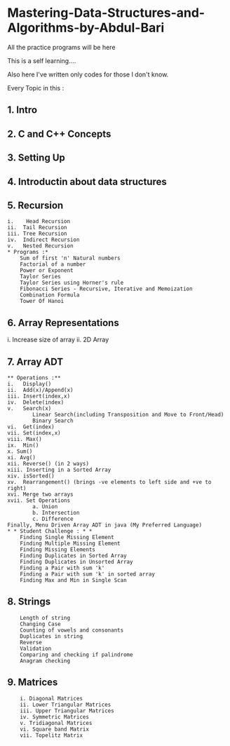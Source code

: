 # Mastering-Data-Structures-and-Algorithms-by-Abdul-Bari
 All the practice programs will be here

This is a self learning....

Also here I've written only codes for those I don't know.


Every Topic in this :

## 1. Intro
## 2. C and C++ Concepts
## 3. Setting Up
## 4. Introductin about data structures
## 5. Recursion
    i.    Head Recursion
    ii.  Tail Recursion
    iii. Tree Recursion
    iv.  Indirect Recursion
    v.   Nested Recursion
    * Programs :*
        Sum of first 'n' Natural numbers
        Factorial of a number
        Power or Exponent
        Taylor Series
        Taylor Series using Horner's rule
        Fibonacci Series - Recursive, Iterative and Memoization
        Combination Formula
        Tower Of Hanoi
## 6. Array Representations
   i.  Increase size of array
   ii. 2D Array
## 7. Array ADT
    ** Operations :**
    i.   Display()
    ii.  Add(x)/Append(x)
    iii. Insert(index,x)
    iv.  Delete(index)
    v.   Search(x)
            Linear Search(including Transposition and Move to Front/Head)
            Binary Search
    vi.  Get(index)
    vii. Set(index,x)
    viii. Max()
    ix.  Min()
    x. Sum()
    xi. Avg()
    xii. Reverse() (in 2 ways)
    xiii. Inserting in a Sorted Array
    xiv. isSorted()
    xv.  Rearrangement() (brings -ve elements to left side and +ve to right)
    xvi. Merge two arrays
    xvii. Set Operations
            a. Union
            b. Intersection
            c. Difference
    Finally, Menu Driven Array ADT in java (My Preferred Language)
    * * Student Challenge : * *
        Finding Single Missing Element
        Finding Multiple Missing Element
        Finding Missing Elements
        Finding Duplicates in Sorted Array
        Finding Duplicates in Unsorted Array
        Finding a Pair with sum 'k'
        Finding a Pair with sum 'k' in sorted array
        Finding Max and Min in Single Scan
## 8. Strings
        Length of string
        Changing Case
        Counting of vowels and consonants
        Duplicates in string
        Reverse
        Validation
        Comparing and checking if palindrome
        Anagram checking
## 9. Matrices
        i. Diagonal Matrices
        ii. Lower Triangular Matrices
        iii. Upper Triangular Matrices
        iv. Symmetric Matrices
        v. Tridiagonal Matrices
        vi. Square band Matrix
        vii. Topelitz Matrix